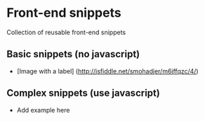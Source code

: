 # Front-end snippets
Collection of reusable front-end snippets

## Basic snippets (no javascript)

- [Image with a label] (http://jsfiddle.net/smohadjer/m6jffqzc/4/)

## Complex snippets (use javascript)
- Add example here
